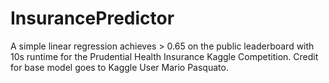 # InsurancePredictor
A simple linear regression achieves > 0.65 on the public leaderboard with 10s runtime for the Prudential Health Insurance Kaggle Competition. Credit for base model goes to Kaggle User Mario Pasquato.
